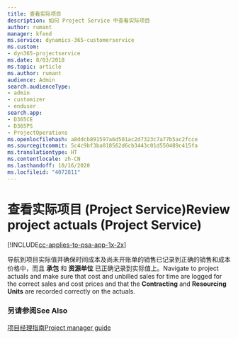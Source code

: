 ```yaml
---
title: 查看实际项目
description: 如何 Project Service 中查看实际项目
author: rumant
manager: kfend
ms.service: dynamics-365-customerservice
ms.custom:
- dyn365-projectservice
ms.date: 8/03/2018
ms.topic: article
ms.author: rumant
audience: Admin
search.audienceType:
- admin
- customizer
- enduser
search.app:
- D365CE
- D365PS
- ProjectOperations
ms.openlocfilehash: a8ddcb891597a6d501ac2d7323c7a77b5ac2fcce
ms.sourcegitcommit: 5c4c9bf3ba018562d6cb3443c01d550489c415fa
ms.translationtype: HT
ms.contentlocale: zh-CN
ms.lasthandoff: 10/16/2020
ms.locfileid: "4072811"
---
```

# <a name="review-project-actuals-project-service"></a><span data-ttu-id="f69a8-103">查看实际项目 (Project Service)</span><span class="sxs-lookup"><span data-stu-id="f69a8-103">Review project actuals (Project Service)</span></span>

[!INCLUDE[cc-applies-to-psa-app-1x-2x](../includes/cc-applies-to-psa-app-1x-2x.md)]

<span data-ttu-id="f69a8-104">导航到项目实际值并确保时间成本及尚未开账单的销售已记录到正确的销售和成本价格中，而且 **承包** 和 **资源单位** 已正确记录到实际值上。</span><span class="sxs-lookup"><span data-stu-id="f69a8-104">Navigate to project actuals and make sure that cost and unbilled sales for time are logged for the correct sales and cost prices and that the **Contracting** and **Resourcing Units** are recorded correctly on the actuals.</span></span>  
  
### <a name="see-also"></a><span data-ttu-id="f69a8-105">另请参阅</span><span class="sxs-lookup"><span data-stu-id="f69a8-105">See Also</span></span>  
 [<span data-ttu-id="f69a8-106">项目经理指南</span><span class="sxs-lookup"><span data-stu-id="f69a8-106">Project manager guide</span></span>](../psa/project-manager-guide.md)
